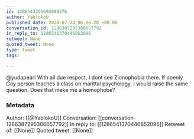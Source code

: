 ```yaml
---
id: 1286543251693080576
author: YablokoU
published_date: 2020-07-24 06:06:28 +00:00
conversation_id: 1286387295306657792
in_reply_to: 1286541370446852096
retweet: None
quoted_tweet: None
type: tweet
tags:

---
```


@yudapearl With all due respect, I dont see Zionophobia there. If openly Gay person teaches a class on marittal psychology, I would raise the same question. Does that make me a homophobe?

### Metadata

Author: [[@YablokoU]]
Conversation: [[conversation-1286387295306657792]]
In reply to: [[1286541370446852096]]
Retweet of: [[None]]
Quoted tweet: [[None]]
